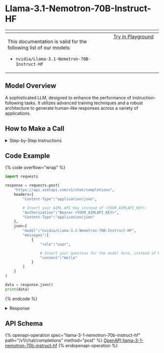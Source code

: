 # Llama-3.1-Nemotron-70B-Instruct-HF

<table data-header-hidden data-full-width="true"><thead><tr><th width="546.4443969726562" valign="top"></th><th width="202.666748046875" valign="top"></th></tr></thead><tbody><tr><td valign="top"><div data-gb-custom-block data-tag="hint" data-style="info" class="hint hint-info"><p>This documentation is valid for the following list of our models:</p><ul><li><code>nvidia/Llama-3.1-Nemotron-70B-Instruct-HF</code></li></ul></div></td><td valign="top"><a href="https://aimlapi.com/app/?model=nvidia/Llama-3.1-Nemotron-70B-Instruct-HF&#x26;mode=chat" class="button primary">Try in Playground</a></td></tr></tbody></table>

## Model Overview

A sophisticated LLM, designed to enhance the performance of instruction-following tasks. It utilizes advanced training techniques and a robust architecture to generate human-like responses across a variety of applications.

## How to Make a Call

<details>

<summary>Step-by-Step Instructions</summary>

### :digit\_one:  Setup You Can’t Skip

:black\_small\_square:  [**Create an Account**](https://aimlapi.com/app/sign-up): Visit the AI/ML API website and create an account (if you don’t have one yet).\
:black\_small\_square:  [**Generate an API Key**](https://aimlapi.com/app/keys): After logging in, navigate to your account dashboard and generate your API key. Ensure that key is enabled on UI.

### &#x20;:digit\_two:  Copy the code example

Below, you'll find [a code example](Llama-3.1-Nemotron-70B-Instruct-HF.md#code-example) that shows how to structure the request. Choose the code snippet in your preferred programming language and copy it into your development environment.

### :digit\_three:  Modify the code example

:black\_small\_square:  Replace `<YOUR_AIMLAPI_KEY>` with your actual AI/ML API key from your account.\
:black\_small\_square:  Insert your question or request into the `content` field—this is what the model will respond to.

### :digit\_four:  <sup><sub><mark style="background-color:yellow;">(Optional)<mark style="background-color:yellow;"><sub></sup> Adjust other optional parameters if needed

Only `model` and `messages` are required parameters for this model (and we’ve already filled them in for you in the example), but you can include optional parameters if needed to adjust the model’s behavior. Below, you can find the corresponding [API schema](Llama-3.1-Nemotron-70B-Instruct-HF.md#api-schema), which lists all available parameters along with notes on how to use them.

### :digit\_five:  Run your modified code

Run your modified code in your development environment. Response time depends on various factors, but for simple prompts it rarely exceeds a few seconds.

{% hint style="success" %}
If you need a more detailed walkthrough for setting up your development environment and making a request step by step — feel free to use our [Quickstart guide](../../../quickstart/setting-up.md).
{% endhint %}

</details>

## Code Example

{% code overflow="wrap" %}
```python
import requests

response = requests.post(
    "https://api.aimlapi.com/v1/chat/completions",
    headers={
        "Content-Type":"application/json", 

        # Insert your AIML API Key instead of <YOUR_AIMLAPI_KEY>:
        "Authorization":"Bearer <YOUR_AIMLAPI_KEY>",
        "Content-Type":"application/json"
    },
    json={
        "model":"nvidia/Llama-3.1-Nemotron-70B-Instruct-HF",
        "messages":[
            {
                "role":"user",

                # Insert your question for the model here, instead of Hello:
                "content":"Hello"
            }
        ]
    }
)

data = response.json()
print(data)
```
{% endcode %}

<details>

<summary>Response</summary>

{% code overflow="wrap" %}
```json5
{'id': 'npPEFLY-3NKUce-92d9076cad2dfef3', 'object': 'chat.completion', 'choices': [{'index': 0, 'finish_reason': 'stop', 'logprobs': None, 'message': {'role': 'assistant', 'content': "Hello!\n\nIt's nice to meet you. Is there something I can help you with or would you like to:\n\n1. **Chat about a topic** (e.g., hobbies, movies, books, or news)?\n2. **Ask a question** (e.g., general knowledge, advice, or technical queries)?\n3. **Play a game** (e.g., 20 Questions, Hangman, or Word Chain)?\n4. **Generate creative content** (e.g., story, poem, or character ideas)?\n5. **Something else** (please specify, and I'll do my best to assist you)?\n\nPlease respond with the number of your chosen activity, or describe what's on your mind!", 'tool_calls': []}}], 'created': 1744191480, 'model': 'nvidia/Llama-3.1-Nemotron-70B-Instruct-HF', 'usage': {'prompt_tokens': 31, 'completion_tokens': 266, 'total_tokens': 297}}
```
{% endcode %}

</details>

## API Schema

{% openapi-operation spec="llama-3-1-nemotron-70b-instruct-hf" path="/v1/chat/completions" method="post" %}
[OpenAPI llama-3-1-nemotron-70b-instruct-hf](https://raw.githubusercontent.com/aimlapi/api-docs/refs/heads/main/docs/api-references/text-models-llm/NVIDIA/Llama-3.1-Nemotron-70B-Instruct-HF.json)
{% endopenapi-operation %}
